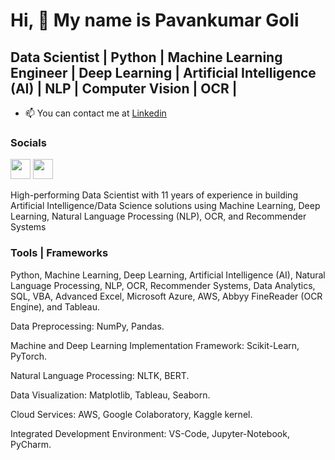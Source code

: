 Hi, 👋  My name is Pavankumar Goli
=====================================

Data Scientist | Python | Machine Learning Engineer | Deep Learning | Artificial Intelligence (AI) | NLP | Computer Vision | OCR |
------------------------------------

* 📫  You can contact me at [Linkedin](https://www.linkedin.com/in/pavankumargoli/)



### Socials

<p align="left"> <a href="https://github.com/pavankumargoli" target="_blank" rel="noreferrer"><img src="https://raw.githubusercontent.com/danielcranney/readme-generator/main/public/icons/socials/github.svg" width="32" height="32" /></a> <a href="https://www.linkedin.com/mynetwork/discovery-see-all/?usecase=PEOPLE_FOLLOWS&followMember=pavankumargoli" target="_blank" rel="noreferrer"><img src="https://raw.githubusercontent.com/danielcranney/readme-generator/main/public/icons/socials/linkedin.svg" width="32" height="32" /></a> 
  
 
High-performing Data Scientist with 11 years of experience in building Artificial Intelligence/Data Science solutions using Machine Learning, Deep Learning, Natural Language Processing (NLP), OCR, and Recommender Systems 
 

### Tools | Frameworks 

Python, Machine Learning, Deep Learning, Artificial Intelligence (AI), Natural Language Processing, NLP, OCR, Recommender Systems, Data Analytics, SQL, VBA, Advanced Excel, Microsoft Azure, AWS, Abbyy FineReader (OCR Engine), and Tableau.
  
Data Preprocessing: NumPy, Pandas. 

Machine and Deep Learning Implementation Framework: Scikit-Learn, PyTorch. 

Natural Language Processing: NLTK, BERT. 

Data Visualization: Matplotlib, Tableau, Seaborn. 

Cloud Services: AWS, Google Colaboratory, Kaggle kernel. 

Integrated Development Environment: VS-Code, Jupyter-Notebook, PyCharm.

<!---
pavankumargoli/pavankumargoli is a ✨ special ✨ repository because its `README.md` (this file) appears on your GitHub profile.
You can click the Preview link to take a look at your changes.
--->
